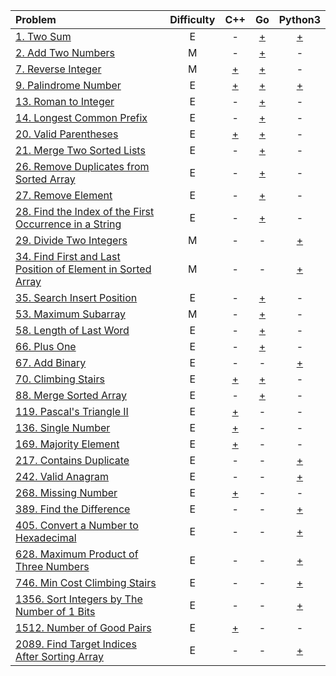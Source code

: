 |Problem|Difficulty|C++|Go|Python3|
|:-|:-:|:-:|:-:|:-:|
|[1. Two Sum](https://github.com/VitJRBOG/leetcode_exercises/tree/master/easy/e1)|E|-|[+](https://leetcode.com/submissions/detail/1030226613/)|[+](https://leetcode.com/submissions/detail/1079666349/)|
|[2. Add Two Numbers](https://github.com/VitJRBOG/leetcode_exercises/tree/master/medium/e2)|M|-|[+](https://leetcode.com/submissions/detail/1058452827/)|-|
|[7. Reverse Integer](https://github.com/VitJRBOG/leetcode_exercises/tree/master/medium/e7)|M|[+](https://leetcode.com/submissions/detail/1061930368/)|[+](https://leetcode.com/submissions/detail/1058480699/)|-|
|[9. Palindrome Number](https://github.com/VitJRBOG/leetcode_exercises/tree/master/easy/e9)|E|[+](https://leetcode.com/submissions/detail/1060267568/)|[+](https://leetcode.com/submissions/detail/1031328997/)|[+](https://leetcode.com/submissions/detail/1079684153/)|
|[13. Roman to Integer](https://github.com/VitJRBOG/leetcode_exercises/tree/master/easy/e13)|E|-|[+](https://leetcode.com/submissions/detail/1035666008/)|-|
|[14. Longest Common Prefix](https://github.com/VitJRBOG/leetcode_exercises/tree/master/easy/e14)|E|-|[+](https://leetcode.com/submissions/detail/1039958626/)|-|
|[20. Valid Parentheses](https://github.com/VitJRBOG/leetcode_exercises/tree/master/easy/e20)|E|[+](https://leetcode.com/submissions/detail/1068244137/)|[+](https://leetcode.com/submissions/detail/1049874073/)|-|
|[21. Merge Two Sorted Lists](https://github.com/VitJRBOG/leetcode_exercises/tree/master/easy/e21)|E|-|[+](https://leetcode.com/submissions/detail/1051554343/)|-|
|[26. Remove Duplicates from Sorted Array](https://github.com/VitJRBOG/leetcode_exercises/tree/master/easy/e26)|E|-|[+](https://leetcode.com/submissions/detail/1052340534/)|-|
|[27. Remove Element](https://github.com/VitJRBOG/leetcode_exercises/tree/master/easy/e27)|E|-|[+](https://leetcode.com/submissions/detail/1052379229/)|-|
|[28. Find the Index of the First Occurrence in a String](https://github.com/VitJRBOG/leetcode_exercises/tree/master/easy/e28)|E|-|[+](https://leetcode.com/submissions/detail/1055113157/)|-|
|[29. Divide Two Integers](https://github.com/VitJRBOG/leetcode_exercises/tree/master/medium/e29)|M|-|-|[+](https://leetcode.com/submissions/detail/1080320622/)|
|[34. Find First and Last Position of Element in Sorted Array](https://github.com/VitJRBOG/leetcode_exercises/tree/master/medium/e34)|M|-|-|[+](https://leetcode.com/submissions/detail/1083481989/)|
|[35. Search Insert Position](https://github.com/VitJRBOG/leetcode_exercises/tree/master/easy/e35)|E|-|[+](https://leetcode.com/submissions/detail/1055138774/)|-|
|[53. Maximum Subarray](https://github.com/VitJRBOG/leetcode_exercises/tree/master/medium/e53)|M|-|[+](https://leetcode.com/submissions/detail/1060223104/)|-|
|[58. Length of Last Word](https://github.com/VitJRBOG/leetcode_exercises/tree/master/easy/e58)|E|-|[+](https://leetcode.com/submissions/detail/1055180553/)|-|
|[66. Plus One](https://github.com/VitJRBOG/leetcode_exercises/tree/master/easy/e66)|E|-|[+](https://leetcode.com/submissions/detail/1055966405/)|-|
|[67. Add Binary](https://github.com/VitJRBOG/leetcode_exercises/tree/master/easy/e67)|E|-|-|[+](https://leetcode.com/submissions/detail/1089640852/)|
|[70. Climbing Stairs](https://github.com/VitJRBOG/leetcode_exercises/tree/master/easy/e70)|E|[+](https://leetcode.com/submissions/detail/1061049321/)|[+](https://leetcode.com/submissions/detail/1056799890/)|-|
|[88. Merge Sorted Array](https://github.com/VitJRBOG/leetcode_exercises/tree/master/easy/e88)|E|-|[+](https://leetcode.com/submissions/detail/1057675366/)|-|
|[119. Pascal's Triangle II](https://github.com/VitJRBOG/leetcode_exercises/tree/master/easy/e119)|E|[+](https://leetcode.com/submissions/detail/1077197666/)|-|-|
|[136. Single Number](https://github.com/VitJRBOG/leetcode_exercises/tree/master/easy/e136)|E|[+](https://leetcode.com/submissions/detail/1067391916/)|-|-|
|[169. Majority Element](https://github.com/VitJRBOG/leetcode_exercises/tree/master/easy/e169)|E|[+](https://leetcode.com/submissions/detail/1069063380/)|-|-|
|[217. Contains Duplicate](https://github.com/VitJRBOG/leetcode_exercises/tree/master/easy/e217)|E|-|-|[+](https://leetcode.com/submissions/detail/1084298542/)|
|[242. Valid Anagram](https://github.com/VitJRBOG/leetcode_exercises/tree/master/easy/e242)|E|-|-|[+](https://leetcode.com/submissions/detail/1085785255/)|
|[268. Missing Number](https://github.com/VitJRBOG/leetcode_exercises/tree/master/easy/e268)|E|[+](https://leetcode.com/submissions/detail/1074684165/)|-|-|
|[389. Find the Difference](https://github.com/VitJRBOG/leetcode_exercises/tree/master/easy/e389)|E|-|-|[+](https://leetcode.com/submissions/detail/1085769907/)|
|[405. Convert a Number to Hexadecimal](https://github.com/VitJRBOG/leetcode_exercises/tree/master/easy/e405)|E|-|-|[+](https://leetcode.com/submissions/detail/1081106300/)|
|[628. Maximum Product of Three Numbers](https://github.com/VitJRBOG/leetcode_exercises/tree/master/easy/e628)|E|-|-|[+](https://leetcode.com/submissions/detail/1086587595/)|
|[746. Min Cost Climbing Stairs](https://github.com/VitJRBOG/leetcode_exercises/tree/master/easy/e746)|E|-|-|[+](https://leetcode.com/submissions/detail/1090375169/)|
|[1356. Sort Integers by The Number of 1 Bits](https://github.com/VitJRBOG/leetcode_exercises/tree/master/easy/e1356)|E|-|-|[+](https://leetcode.com/submissions/detail/1091043186/)|
|[1512. Number of Good Pairs](https://github.com/VitJRBOG/leetcode_exercises/tree/master/easy/e1512)|E|[+](https://leetcode.com/submissions/detail/1065522319/)|-|-|
|[2089. Find Target Indices After Sorting Array](https://github.com/VitJRBOG/leetcode_exercises/tree/master/easy/e2089)|E|-|-|[+](https://leetcode.com/submissions/detail/1088838767/)|
